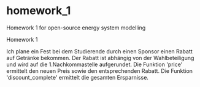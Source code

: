 # homework_1
Homework 1 for open-source energy system modelling

Homework 1 

Ich plane ein Fest bei dem Studierende durch einen Sponsor einen Rabatt auf Getränke bekommen. Der Rabatt ist abhängig von der Wahlbeteiligung und wird auf die 1.Nachkommastelle aufgerundet. Die Funktion 'price' ermittelt den neuen Preis sowie den entsprechenden Rabatt. Die Funktion 'discount_complete' ermittelt die gesamten Ersparnisse.

